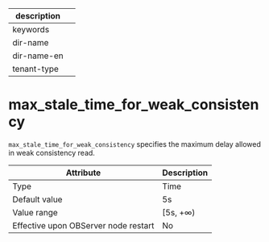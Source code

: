 |description||
|---|---|
|keywords||
|dir-name||
|dir-name-en||
|tenant-type||

# max_stale_time_for_weak_consistency

`max_stale_time_for_weak_consistency` specifies the maximum delay allowed in weak consistency read.

| Attribute | Description |
|------------------|-----------|
| Type | Time |
| Default value | 5s |
| Value range | \[5s, +∞) |
| Effective upon OBServer node restart | No |
